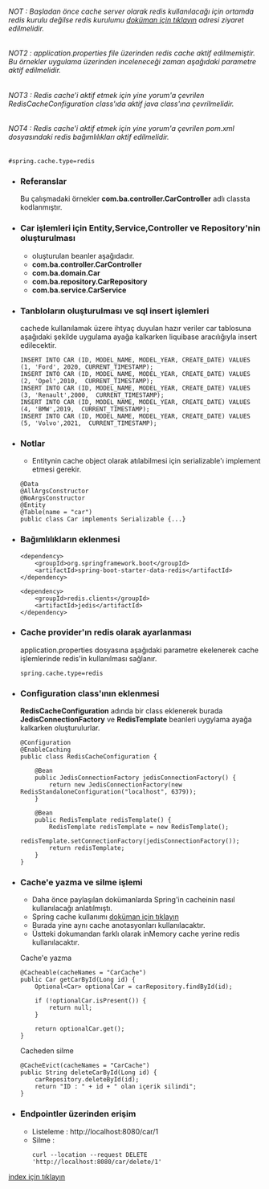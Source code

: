 ###### NOT : Başladan önce cache server olarak redis kullanılacağı için ortamda redis kurulu değilse  redis kurulumu [doküman için tıklayın](./documentation/dockerRedisExample.md) adresi ziyaret edilmelidir.
###### NOT2 : application.properties file üzerinden redis cache aktif edilmemiştir. Bu örnekler uygulama üzerinden inceleneceği zaman aşağıdaki parametre aktif edilmelidir.
###### NOT3 : Redis cache'i aktif etmek için yine yorum'a çevrilen RedisCacheConfiguration class'ıda aktif java class'ına çevrilmelidir.
###### NOT4 : Redis cache'i aktif etmek için yine yorum'a çevrilen pom.xml dosyasındaki redis bağımlılıkları aktif edilmelidir.

```
#spring.cache.type=redis
```


* ### Referanslar
    Bu çalışmadaki örnekler **com.ba.controller.CarController** adlı classta  kodlanmıştır.

* ### Car işlemleri için Entity,Service,Controller ve Repository'nin oluşturulması
    - oluşturulan beanler aşağıdadır.
    - **com.ba.controller.CarController**
    - **com.ba.domain.Car**
    - **com.ba.repository.CarRepository**
    - **com.ba.service.CarService**

* ### Tanbloların oluşturulması ve sql insert işlemleri
    cachede kullanılamak üzere ihtyaç duyulan hazır veriler car tablosuna aşağıdaki şekilde uygulama ayağa kalkarken liquibase aracılığıyla insert edilecektir.
    ```
    INSERT INTO CAR (ID, MODEL_NAME, MODEL_YEAR, CREATE_DATE) VALUES (1, 'Ford', 2020, CURRENT_TIMESTAMP);
    INSERT INTO CAR (ID, MODEL_NAME, MODEL_YEAR, CREATE_DATE) VALUES (2, 'Opel',2010,  CURRENT_TIMESTAMP);
    INSERT INTO CAR (ID, MODEL_NAME, MODEL_YEAR, CREATE_DATE) VALUES (3, 'Renault',2000,  CURRENT_TIMESTAMP);
    INSERT INTO CAR (ID, MODEL_NAME, MODEL_YEAR, CREATE_DATE) VALUES (4, 'BMW',2019,  CURRENT_TIMESTAMP);
    INSERT INTO CAR (ID, MODEL_NAME, MODEL_YEAR, CREATE_DATE) VALUES (5, 'Volvo',2021,  CURRENT_TIMESTAMP);
    ```    


* ### Notlar
    - Entitynin cache object olarak atılabilmesi için serializable'ı implement etmesi gerekir.
    ```
    @Data
    @AllArgsConstructor
    @NoArgsConstructor
    @Entity
    @Table(name = "car")
    public class Car implements Serializable {...}
    ```
  
* ### Bağımlılıkların eklenmesi
    ```
    <dependency>
        <groupId>org.springframework.boot</groupId>
        <artifactId>spring-boot-starter-data-redis</artifactId>
    </dependency>
    
    <dependency>
        <groupId>redis.clients</groupId>
        <artifactId>jedis</artifactId>
    </dependency>
    ```

* ### Cache provider'ın redis olarak ayarlanması
    application.properties dosyasına aşağıdaki parametre ekelenerek cache işlemlerinde redis'in kullanılması sağlanır.
    ```
    spring.cache.type=redis
    ```

* ### Configuration class'ının eklenmesi
    **RedisCacheConfiguration** adında bir class eklenerek burada **JedisConnectionFactory** ve **RedisTemplate** beanleri uygylama ayağa kalkarken oluşturulurlar.
    ```
    @Configuration
    @EnableCaching
    public class RedisCacheConfiguration {
    
        @Bean
        public JedisConnectionFactory jedisConnectionFactory() {
            return new JedisConnectionFactory(new RedisStandaloneConfiguration("localhost", 6379));
        }
    
        @Bean
        public RedisTemplate redisTemplate() {
            RedisTemplate redisTemplate = new RedisTemplate();
            redisTemplate.setConnectionFactory(jedisConnectionFactory());
            return redisTemplate;
        }
    }
    ```

* ### Cache'e yazma ve silme işlemi
    - Daha önce paylaşılan dokümanlarda Spring'in cacheinin nasıl kullanılacağı anlatılmıştı.
    - Spring cache kullanımı [doküman için tıklayın](./documentation/springCacheExamples.md)
    - Burada yine aynı cache anotasyonları kullanılacaktır.
    - Üstteki dokumandan farklı olarak inMemory cache yerine redis kullanılacaktır.

    Cache'e yazma
    ```
    @Cacheable(cacheNames = "CarCache")
    public Car getCarById(Long id) {
        Optional<Car> optionalCar = carRepository.findById(id);
    
        if (!optionalCar.isPresent()) {
            return null;
        }
    
        return optionalCar.get();
    }
    ```
        
    Cacheden silme
    ```
    @CacheEvict(cacheNames = "CarCache")
    public String deleteCarById(Long id) {
        carRepository.deleteById(id);
        return "ID : " + id + " olan içerik silindi";
    }
    ```

* ### Endpointler üzerinden erişim
    - Listeleme : http://localhost:8080/car/1
    - Silme : 
        ```
        curl --location --request DELETE 'http://localhost:8080/car/delete/1'
        ```

[index için tıklayın](../README.md)
